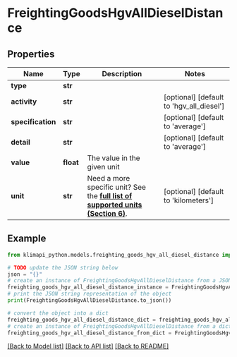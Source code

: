 # FreightingGoodsHgvAllDieselDistance


## Properties

Name | Type | Description | Notes
------------ | ------------- | ------------- | -------------
**type** | **str** |  | 
**activity** | **str** |  | [optional] [default to 'hgv_all_diesel']
**specification** | **str** |  | [optional] [default to 'average']
**detail** | **str** |  | [optional] [default to 'average']
**value** | **float** | The value in the given unit | 
**unit** | **str** | Need a more specific unit? See the **[full list of supported units (Section 6)](https://convert.js.org/types/_unitsbymeasureraw)**. | [optional] [default to 'kilometers']

## Example

```python
from klimapi_python.models.freighting_goods_hgv_all_diesel_distance import FreightingGoodsHgvAllDieselDistance

# TODO update the JSON string below
json = "{}"
# create an instance of FreightingGoodsHgvAllDieselDistance from a JSON string
freighting_goods_hgv_all_diesel_distance_instance = FreightingGoodsHgvAllDieselDistance.from_json(json)
# print the JSON string representation of the object
print(FreightingGoodsHgvAllDieselDistance.to_json())

# convert the object into a dict
freighting_goods_hgv_all_diesel_distance_dict = freighting_goods_hgv_all_diesel_distance_instance.to_dict()
# create an instance of FreightingGoodsHgvAllDieselDistance from a dict
freighting_goods_hgv_all_diesel_distance_from_dict = FreightingGoodsHgvAllDieselDistance.from_dict(freighting_goods_hgv_all_diesel_distance_dict)
```
[[Back to Model list]](../README.md#documentation-for-models) [[Back to API list]](../README.md#documentation-for-api-endpoints) [[Back to README]](../README.md)



